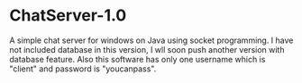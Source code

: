 # ChatServer-1.0
A simple chat server for windows on Java using socket programming. I have not included database in this version, I wll soon push another version with database feature. Also this software has only one username which is "client" and password is "youcanpass".
